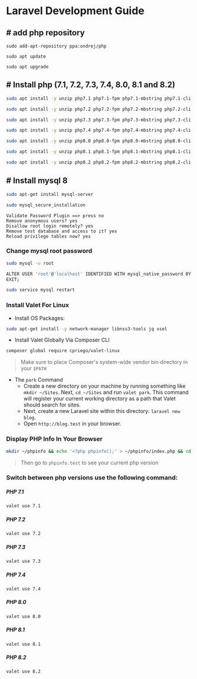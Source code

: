 # Laravel Development Guide

## # add php repository 
```
sudo add-apt-repository ppa:ondrej/php

sudo apt update

sudo apt upgrade
```
## # Install php (7.1, 7.2, 7.3, 7.4, 8.0, 8.1 and 8.2)
```bash
sudo apt install -y unzip php7.1 php7.1-fpm php7.1-mbstring php7.1-cli php7.1-xml php7.1-bcmath php7.1-intl php7.1-sqlite3 php7.1-zip php7.1-mysql php7.1-gd php7.1-curl php7.1-pgsql php7.1-imagick php7.1-dom php7.1-mongodb

sudo apt install -y unzip php7.2 php7.2-fpm php7.2-mbstring php7.2-cli php7.2-xml php7.2-bcmath php7.2-intl php7.2-sqlite3 php7.2-zip php7.2-mysql php7.2-gd php7.2-curl php7.2-pgsql php7.2-imagick php7.2-dom php7.2-mongodb

sudo apt install -y unzip php7.3 php7.3-fpm php7.3-mbstring php7.3-cli php7.3-xml php7.3-bcmath php7.3-intl php7.3-sqlite3 php7.3-zip php7.3-mysql php7.3-gd php7.3-curl php7.3-pgsql php7.3-imagick php7.3-dom php7.3-mongodb

sudo apt install -y unzip php7.4 php7.4-fpm php7.4-mbstring php7.4-cli php7.4-xml php7.4-bcmath php7.4-intl php7.4-sqlite3 php7.4-zip php7.4-mysql php7.4-gd php7.4-curl php7.4-pgsql php7.4-imagick php7.4-dom php7.4-mongodb

sudo apt install -y unzip php8.0 php8.0-fpm php8.0-mbstring php8.0-cli php8.0-xml php8.0-bcmath php8.0-intl php8.0-sqlite3 php8.0-zip php8.0-mysql php8.0-gd php8.0-curl php8.0-pgsql php8.0-imagick php8.0-dom php8.0-mongodb

sudo apt install -y unzip php8.1 php8.1-fpm php8.1-mbstring php8.1-cli php8.1-xml php8.1-bcmath php8.1-intl php8.1-sqlite3 php8.1-zip php8.1-mysql php8.1-gd php8.1-curl php8.1-pgsql php8.1-imagick php8.1-dom php8.1-mongodb

sudo apt install -y unzip php8.2 php8.2-fpm php8.2-mbstring php8.2-cli php8.2-xml php8.2-bcmath php8.2-intl php8.2-sqlite3 php8.2-zip php8.2-mysql php8.2-gd php8.2-curl php8.2-pgsql php8.2-imagick php8.2-dom php8.2-mongodb

```

## # Install mysql 8
```bash
sudo apt-get install mysql-server

sudo mysql_secure_installation
```
```
Validate Password Plugin ==> press no
Remove anonymous users? yes
Disallow root login remotely? yes
Remove test database and access to it? yes
Reload privilege tables now? yes
```
### Change mysql root password
```bash
sudo mysql -u root

ALTER USER 'root'@'localhost' IDENTIFIED WITH mysql_native_password BY 'newpassword';
EXIT;

sudo service mysql restart
```

### Install Valet For Linux
- Install OS Packages:
```bash
sudo apt-get install -y network-manager libnss3-tools jq xsel
```
- Install Valet Globally Via Composer CLI
```bash
composer global require cpriego/valet-linux
```
> Make sure to place Composer's system-wide vendor bin directory in your `$PATH`
- The `park` Command
  - Create a new directory on your machine by running something like `mkdir ~/Sites`. Next, `cd ~/Sites` and run `valet park`. This command will register your current working directory as a path that Valet should search for sites.
  - Next, create a new Laravel site within this directory: `laravel new blog`.
  - Open `http://blog.test` in your browser.



### Display PHP Info In Your Browser

```bash
mkdir ~/phpinfo && echo '<?php phpinfo();' > ~/phpinfo/index.php && cd ~/phpinfo && valet link
```
> Then go to `phpinfo.test` to see your current php version


### Switch between php versions use the following command:

##### PHP 7.1
```bash
valet use 7.1
```

##### PHP 7.2
```bash
valet use 7.2
```

##### PHP 7.3
```bash
valet use 7.3
```

##### PHP 7.4
```bash
valet use 7.4
```

##### PHP 8.0
```bash
valet use 8.0
```

##### PHP 8.1

```bash
valet use 8.1
```

##### PHP 8.2

```bash
valet use 8.2
```

